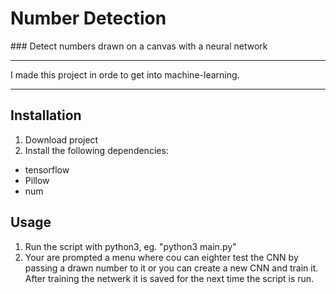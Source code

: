 # Number Detection
### Detect numbers drawn on a canvas with a neural network

---

I made this project in orde to get into machine-learning.

---

## Installation
1. Download project
2. Install the following dependencies:
  * tensorflow
  * Pillow
  * num

## Usage
1. Run the script with python3, eg. "python3 main.py"
2. Your are prompted a menu where cou can eighter test the CNN by passing a drawn number to it or you can create a new CNN and train it. After training the netwerk it is saved for the next time the script is run.